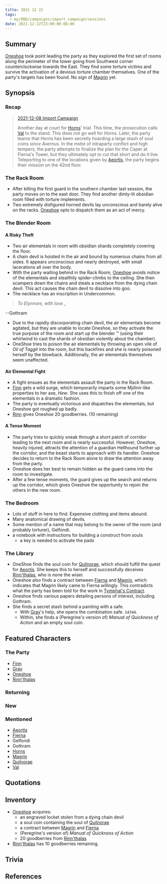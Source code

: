 ```yaml
---
title: 2021 12 22
tags:
  - my/DND/campaigns/import_campaign/sessions
date: 2021-12-22T23:00:00-08:00
---
```


## Summary

[Oneshoe](/dnd/characters/oneshoe/) took point leading the party as they explored the first set of rooms along the perimeter of the tower going from Southwest corner counterclockwise towards the East. They find some torture victims and survive the activation of a devious torture chamber themselves. One of the party's targets has been found. No sign of [Magrin](/dnd/npcs/magrin/) yet.

## Synopsis

### Recap

> [2021-12-08 Import Campaign](/dnd/2021-12-08/)
>
> Another day at court for [Horns](/dnd/characters/horns/)' trial. This time, the prosecution calls [Val](/dnd/characters/val/) to the stand. This does not go well for Horns. Later, the party learns that Horns has been secretly hoarding a large stash of soul coins *since Avernus*. In the midst of intraparty conflict and high tempers, the party attempts to finalize the plan for the Caper at Fierna's Tower, but they ultimately opt to cut that short and do it live. Teleporting to one of the locations given by [Aeortis](/dnd/npcs/aeortis/), the party begins their mission on the 42nd floor.

### The Rack Room

- After killing the first guard in the southern chamber last session, the party moves on to the east door. They find another dimly-lit obsidian room filled with torture implements.
- Two extremely disfigured horned devils lay unconscious and barely alive on the racks. [Oneshoe](/dnd/characters/oneshoe/) opts to dispatch them as an act of mercy.

### The Blender Room

#### A Risky Theft

- Two air elementals in room with obsidian shards completely covering the floor.
- A chain devil is hoisted in the air and bound by numerous chains from all sides. It appears unconscious and nearly destroyed, with small lacerations all over the body.
- With the party waiting behind in the Rack Room, [Oneshoe](/dnd/characters/oneshoe/) avoids notice of the elementals and stealthily spider-climbs to the ceiling. She then scampers down the chains and steals a necklace from the dying chain devil. This act causes the chain devil to dissolve into goo.
- The necklace has an inscription in Undercommon.

> *To Elynnore, with love* _
>
--Gothram

- Due to the rapidly discorporating chain devil, the air elementals become agitated, but they are unable to locate Oneshoe, so they activate the true purpose of the room and start up the blender ™ (using their whirlwind to cast the shards of obsidian violently about the chamber).
- OneShoe tries to poison the air elementals by throwing an open vile of *Oil of Taggit* into the room, but this backfires and she is nearly poisoned herself by the blowback. Additionally, the air elementals themselves seem unaffected.

#### Air Elemental Fight

- A fight ensues as the elementals assault the party in the Rack Room.
- [Finn](/dnd/characters/finn/) gets a wild surge, which temporarily imparts some Mjölnir-like properties to her axe, *Hew*. She uses this to finish off one of the elementals in a dramatic fashion.
- The party is eventually victorious and dispatches the elementals, but Oneshoe got roughed up badly.
- [Rinn](/dnd/characters/rinnthalas-liadon/) gives Oneshoe 20 goodberries. (10 remaining)

#### A Tense Moment

- The party tries to quickly sneak through a short patch of corridor leading to the next room and is nearly successful. However, Oneshoe, heavily injured, attracts the attention of a guardian Hellhound further up the corridor, and the beast starts to approach with its handler. Oneshoe decides to return to the Rack Room alone to draw the attention away from the party.
- Oneshoe does her best to remain hidden as the guard came into the room to investigate.
- After a few tense moments, the guard gives up the search and returns up the corridor, which gives Oneshoe the opportunity to rejoin the others in the new room.

### The Bedroom

- Lots of stuff in here to find. Expensive clothing and items abound.
- Many anatomical drawing of devils.
- Some mention of a name that may belong to the owner of the room (and probably torturer), Gelfondi.
- a notebook with instructions for building a construct from souls
  - a key is needed to activate the pads

### The Library

- OneShoe finds the soul coin for [Quilnorae](/dnd/npcs/quilnorae/), which should fulfill the quest for [Aeortis](/dnd/npcs/aeortis/). She keeps this to herself and successfully deceives [Rinn'thalas](/dnd/characters/rinnthalas-liadon/), who is none the wiser.
- Oneshoe also finds a contract between [Fierna](/dnd/npcs/fierna/) and [Magrin](/dnd/npcs/magrin/), which indicates that Magrin likely came to Fierna willingly. This contradicts what the party has been told for the work in [Tymphal's Contract](/dnd/notes/tymphals-contract/).
- Oneshoe finds various papers detailing persons of interest, including Gothram.
- She finds a secret stash behind a painting with a safe.
  - With [Gray](/dnd/characters/haeltin-var-astora/)'s help, she opens the combination safe. `14344`.
  - Within, she finds a (Peregrine's version of) *Manual of Quickness of Action* and an empty soul coin.

## Featured Characters

### The Party

- [Finn](/dnd/characters/finn/)
- [Gray](/dnd/characters/haeltin-var-astora/)
- [Oneshoe](/dnd/characters/oneshoe/)
- [Rinn'thalas](/dnd/characters/rinnthalas-liadon/)

### Returning

### New

### Mentioned

- [Aeortis](/dnd/npcs/aeortis/)
- [Fierna](/dnd/npcs/fierna/)
- Gelfondi
- Gothram
- [Horns](/dnd/characters/horns/)
- [Magrin](/dnd/npcs/magrin/)
- [Quilnorae](/dnd/npcs/quilnorae/)
- [Val](/dnd/characters/val/)

## Quotations

## Inventory

- [Oneshoe](/dnd/characters/oneshoe/) acquires:
  - an engraved locket stolen from a dying chain devil
  - a soul coin containing the soul of [Quilnorae](/dnd/npcs/quilnorae/)
  - a contract between [Magrin](/dnd/npcs/magrin/) and [Fierna](/dnd/npcs/fierna/)
  - (Peregrine's version of) *Manual of Quickness of Action*
  - 20 goodberries from [Rinn'thalas](/dnd/characters/rinnthalas-liadon/)
- [Rinn'thalas](/dnd/characters/rinnthalas-liadon/) has 10 goodberries remaining.

## Trivia

## References

